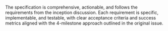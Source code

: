 The specification is comprehensive, actionable, and follows the requirements from the inception discussion. Each requirement is specific, implementable, and testable, with clear acceptance criteria and success metrics aligned with the 4-milestone approach outlined in the original issue.
